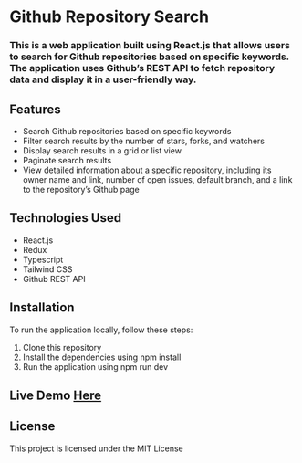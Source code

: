 <h1 class="code-line" data-line-start=0 data-line-end=1 ><a id="Github_Repository_Search_0"></a>Github Repository Search</h1>
<h3 class="code-line" data-line-start=1 data-line-end=2 ><a id="This_is_a_web_application_built_using_Reactjs_that_allows_users_to_search_for_Github_repositories_based_on_specific_keywords_The_application_uses_Githubs_REST_API_to_fetch_repository_data_and_display_it_in_a_userfriendly_way_1"></a>This is a web application built using React.js that allows users to search for Github repositories based on specific keywords. The application uses Github’s REST API to fetch repository data and display it in a user-friendly way.</h3>
<h2 class="code-line" data-line-start=3 data-line-end=4 ><a id="Features_3"></a>Features</h2>
<ul>
<li class="has-line-data" data-line-start="5" data-line-end="6">Search Github repositories based on specific keywords</li>
<li class="has-line-data" data-line-start="6" data-line-end="7">Filter search results by the number of stars, forks, and watchers</li>
<li class="has-line-data" data-line-start="7" data-line-end="8">Display search results in a grid or list view</li>
<li class="has-line-data" data-line-start="8" data-line-end="9">Paginate search results</li>
<li class="has-line-data" data-line-start="9" data-line-end="11">View detailed information about a specific repository, including its owner name and link, number of open issues, default branch, and a link to the repository’s Github page</li>
</ul>
<h2 class="code-line" data-line-start=11 data-line-end=12 ><a id="Technologies_Used_11"></a>Technologies Used</h2>
<ul>
<li class="has-line-data" data-line-start="12" data-line-end="13">React.js</li>
<li class="has-line-data" data-line-start="13" data-line-end="14">Redux</li>
<li class="has-line-data" data-line-start="14" data-line-end="15">Typescript</li>
<li class="has-line-data" data-line-start="15" data-line-end="16">Tailwind CSS</li>
<li class="has-line-data" data-line-start="16" data-line-end="18">Github REST API</li>
</ul>
<h2 class="code-line" data-line-start=18 data-line-end=19 ><a id="Installation_18"></a>Installation</h2>
<p class="has-line-data" data-line-start="19" data-line-end="20">To run the application locally, follow these steps:</p>
<ol>
<li class="has-line-data" data-line-start="21" data-line-end="22">Clone this repository</li>
<li class="has-line-data" data-line-start="22" data-line-end="23">Install the dependencies using npm install</li>
<li class="has-line-data" data-line-start="23" data-line-end="25">Run the application using npm run dev</li>
</ol>

<h2 class="code-line" data-line-start=25 data-line-end=26 ><a id="License_25"></a>Live Demo 
<a href="https://gitrepos-theta.vercel.app/">Here</a>
</h2>
<h2 class="code-line" data-line-start=25 data-line-end=26 ><a id="License_25"></a>License</h2>
<p class="has-line-data" data-line-start="26" data-line-end="27">This project is licensed under the MIT License</p>
